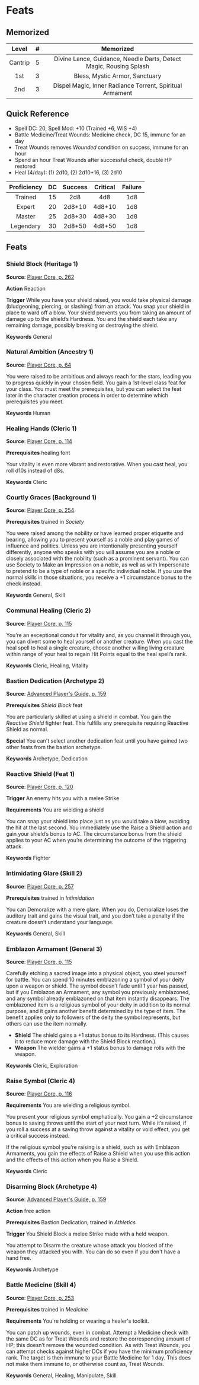 # Feats

## Memorized

| Level | # | Memorized |
|:---:|:---:|:---:|
| Cantrip | 5 | Divine Lance, Guidance, Needle Darts, Detect Magic, Rousing Splash |
| 1st     | 3 | Bless, Mystic Armor, Sanctuary |
| 2nd     | 3 | Dispel Magic, Inner Radiance Torrent, Spiritual Armament |

## Quick Reference

- Spell DC: 20, Spell Mod: +10 (Trained +6, WIS +4)
- Battle Medicine/Treat Wounds: Medicine check, DC 15, immune for an day
- Treat Wounds removes _Wounded_ condition on success, immune for an hour
- Spend an hour Treat Wounds after successful check, double HP restored
- Heal (4/day): (1) 2d10, (2) 2d10+16, (3) 2d10

| Proficiency | DC | Success | Critical | Failure |
|:---:|:---:|:---:|:---:|:---:|
| Trained | 15 | 2d8 | 4d8 | 1d8 |
| Expert | 20 | 2d8+10 | 4d8+10 | 1d8 |
| Master | 25 | 2d8+30 | 4d8+30 | 1d8 |
| Legendary | 30 | 2d8+50 | 4d8+50 | 1d8 |


## Feats

### Shield Block (Heritage 1)

**Source**: [Player Core, p. 262](https://2e.aonprd.com/Feats.aspx?ID=5212)

**Action** Reaction

**Trigger** While you have your shield raised, you would take physical damage (bludgeoning, piercing, or slashing) from an attack.
You snap your shield in place to ward off a blow. Your shield prevents you from taking an amount of damage up to the shield’s Hardness. You and the shield each take any remaining damage, possibly breaking or destroying the shield.

**Keywords** General

### Natural Ambition (Ancestry 1)

**Source**: [Player Core, p. 64](https://2e.aonprd.com/Feats.aspx?ID=4478)

You were raised to be ambitious and always reach for the stars, leading you to progress quickly in your chosen field. You gain a 1st-level class feat for your class. You must meet the prerequisites, but you can select the feat later in the character creation process in order to determine which prerequisites you meet.

**Keywords** Human

### Healing Hands (Cleric 1)

**Source**: [Player Core, p. 114](https://2e.aonprd.com/Feats.aspx?ID=4646)

**Prerequisites** healing font

Your vitality is even more vibrant and restorative. When you cast heal, you roll d10s instead of d8s.

**Keywords** Cleric

### Courtly Graces (Background 1)

**Source**: [Player Core, p. 254](https://2e.aonprd.com/Feats.aspx?ID=5138)

**Prerequisites** trained in _Society_

You were raised among the nobility or have learned proper etiquette and bearing, allowing you to present yourself as a noble and play games of influence and politics. Unless you are intentionally presenting yourself differently, anyone who speaks with you will assume you are a noble or closely associated with the nobility (such as a prominent servant). You can use Society to Make an Impression on a noble, as well as with Impersonate to pretend to be a type of noble or a specific individual noble. If you use the normal skills in those situations, you receive a +1 circumstance bonus to the check instead.

**Keywords** General, Skill

### Communal Healing (Cleric 2)

**Source**: [Player Core, p. 115](https://2e.aonprd.com/Feats.aspx?ID=4648)

You’re an exceptional conduit for vitality and, as you channel it through you, you can divert some to heal yourself or another creature. When you cast the heal spell to heal a single creature, choose another willing living creature within range of your heal to regain Hit Points equal to the heal spell’s rank.

**Keywords** Cleric, Healing, Vitality

### Bastion Dedication (Archetype 2)

**Source**: [Advanced Player's Guide, p. 159](https://2e.aonprd.com/Feats.aspx?ID=1895)

**Prerequisites** _Shield Block_ feat

You are particularly skilled at using a shield in combat. You gain the _Reactive Shield_ fighter feat. This fulfills any prerequisite requiring Reactive Shield as normal.

**Special** You can't select another dedication feat until you have gained two other feats from the bastion archetype.

**Keywords** Archetype, Dedication

### Reactive Shield (Feat 1)

**Source**: [Player Core, p. 120](https://2e.aonprd.com/Feats.aspx?ID=4772)

**Trigger** An enemy hits you with a melee Strike

**Requirements** You are wielding a shield

You can snap your shield into place just as you would take a blow, avoiding the hit at the last second. You immediately use the Raise a Shield action and gain your shield’s bonus to AC. The circumstance bonus from the shield applies to your AC when you’re determining the outcome of the triggering attack.

**Keywords** Fighter

### Intimidating Glare (Skill 2)

**Source**: [Player Core, p. 257](https://2e.aonprd.com/Feats.aspx?ID=5162)

**Prerequisites** trained in _Intimidation_

You can Demoralize with a mere glare. When you do, Demoralize loses the auditory trait and gains the visual trait, and you don’t take a penalty if the creature doesn’t understand your language.

**Keywords** General, Skill

### Emblazon Armament (General 3)

**Source**: [Player Core, p. 115](https://2e.aonprd.com/Feats.aspx?ID=4649)

Carefully etching a sacred image into a physical object, you steel yourself for battle. You can spend 10 minutes emblazoning a symbol of your deity upon a weapon or shield. The symbol doesn’t fade until 1 year has passed, but if you Emblazon an Armament, any symbol you previously emblazoned, and any symbol already emblazoned on that item instantly disappears. The emblazoned item is a religious symbol of your deity in addition to its normal purpose, and it gains another benefit determined by the type of item. The benefit applies only to followers of the deity the symbol represents, but others can use the item normally.

- **Shield** The shield gains a +1 status bonus to its Hardness. (This causes it to reduce more damage with the Shield Block reaction.).
- **Weapon** The wielder gains a +1 status bonus to damage rolls with the weapon.

**Keywords** Cleric, Exploration

### Raise Symbol (Cleric 4)

**Source**: [Player Core, p. 116](https://2e.aonprd.com/Feats.aspx?ID=4658)

**Requirements** You are wielding a religious symbol.

You present your religious symbol emphatically. You gain a +2 circumstance bonus to saving throws until the start of your next turn. While it’s raised, if you roll a success at a saving throw against a vitality or void effect, you get a critical success instead.

If the religious symbol you’re raising is a shield, such as with Emblazon Armaments, you gain the effects of Raise a Shield when you use this action and the effects of this action when you Raise a Shield.

**Keywords** Cleric

### Disarming Block (Archetype 4)

**Source**: [Advanced Player's Guide, p. 159](https://2e.aonprd.com/Feats.aspx?ID=1896)

**Action** free action

**Prerequisites** Bastion Dedication; trained in _Athletics_

**Trigger** You Shield Block a melee Strike made with a held weapon.

You attempt to Disarm the creature whose attack you blocked of the weapon they attacked you with. You can do so even if you don't have a hand free.

**Keywords** Archetype

### Battle Medicine (Skill 4)

**Source**: [Player Core, p. 253](https://2e.aonprd.com/Feats.aspx?ID=5125)

**Prerequisites** trained in _Medicine_

**Requirements** You're holding or wearing a healer's toolkit.

You can patch up wounds, even in combat. Attempt a Medicine check with the same DC as for Treat Wounds and restore the corresponding amount of HP; this doesn’t remove the wounded condition. As with Treat Wounds, you can attempt checks against higher DCs if you have the minimum proficiency rank. The target is then immune to your Battle Medicine for 1 day. This does not make them immune to, or otherwise count as, Treat Wounds.

**Keywords** General, Healing, Manipulate, Skill

